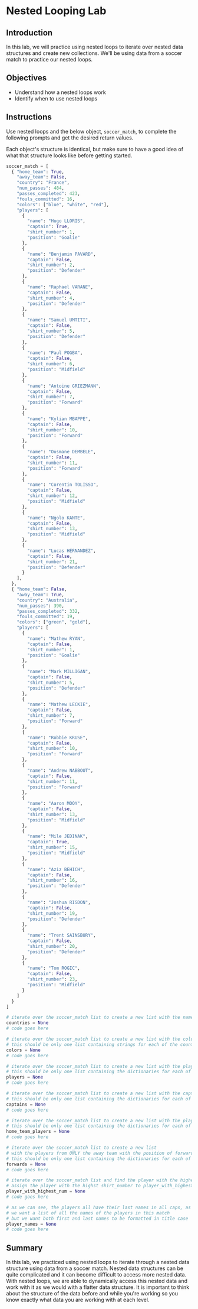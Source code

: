 
# Nested Looping Lab

## Introduction
In this lab, we will practice using nested loops to iterate over nested data structures and create new collections. We'll be using data from a soccer match to practice our nested loops.

## Objectives
* Understand how a nested loops work
* Identify when to use nested loops

## Instructions

Use nested loops and the below object, `soccer_match`, to complete the following prompts and get the desired return values.

Each object's structure is identical, but make sure to have a good idea of what that structure looks like before getting started. 


```python
soccer_match = [
  { "home_team": True,
    "away_team": False,
    "country": "France",
    "num_passes": 484,
    "passes_completed": 423,
    "fouls_committed": 16,
    "colors": ["blue", "white", "red"],
    "players": [
      {
        "name": "Hugo LLORIS",
        "captain": True,
        "shirt_number": 1,
        "position": "Goalie"
      },
      {
        "name": "Benjamin PAVARD",
        "captain": False,
        "shirt_number": 2,
        "position": "Defender"
      },
      {
        "name": "Raphael VARANE",
        "captain": False,
        "shirt_number": 4,
        "position": "Defender"
      },
      {
        "name": "Samuel UMTITI",
        "captain": False,
        "shirt_number": 5,
        "position": "Defender"
      },
      {
        "name": "Paul POGBA",
        "captain": False,
        "shirt_number": 6,
        "position": "Midfield"
      },
      {
        "name": "Antoine GRIEZMANN",
        "captain": False,
        "shirt_number": 7,
        "position": "Forward"
      },
      {
        "name": "Kylian MBAPPE",
        "captain": False,
        "shirt_number": 10,
        "position": "Forward"
      },
      {
        "name": "Ousmane DEMBELE",
        "captain": False,
        "shirt_number": 11,
        "position": "Forward"
      },
      {
        "name": "Corentin TOLISSO",
        "captain": False,
        "shirt_number": 12,
        "position": "Midfield"
      },
      {
        "name": "Ngolo KANTE",
        "captain": False,
        "shirt_number": 13,
        "position": "Midfield"
      },
      {
        "name": "Lucas HERNANDEZ",
        "captain": False,
        "shirt_number": 21,
        "position": "Defender"
      }
    ],
  },
  { "home_team": False,
    "away_team": True,
    "country": "Australia",
    "num_passes": 390,
    "passes_completed": 332,
    "fouls_committed": 19,
    "colors": ["green", "gold"],
    "players": [
      {
        "name": "Mathew RYAN",
        "captain": False,
        "shirt_number": 1,
        "position": "Goalie"
      },
      {
        "name": "Mark MILLIGAN",
        "captain": False,
        "shirt_number": 5,
        "position": "Defender"
      },
      {
        "name": "Mathew LECKIE",
        "captain": False,
        "shirt_number": 7,
        "position": "Forward"
      },
      {
        "name": "Robbie KRUSE",
        "captain": False,
        "shirt_number": 10,
        "position": "Forward"
      },
      {
        "name": "Andrew NABBOUT",
        "captain": False,
        "shirt_number": 11,
        "position": "Forward"
      },
      {
        "name": "Aaron MOOY",
        "captain": False,
        "shirt_number": 13,
        "position": "Midfield"
      },
      {
        "name": "Mile JEDINAK",
        "captain": True,
        "shirt_number": 15,
        "position": "Midfield"
      },
      {
        "name": "Aziz BEHICH",
        "captain": False,
        "shirt_number": 16,
        "position": "Defender"
      },
      {
        "name": "Joshua RISDON",
        "captain": False,
        "shirt_number": 19,
        "position": "Defender"
      },
      {
        "name": "Trent SAINSBURY",
        "captain": False,
        "shirt_number": 20,
        "position": "Defender"
      },
      {
        "name": "Tom ROGIC",
        "captain": False,
        "shirt_number": 23,
        "position": "Midfield"
      }
    ]
  }
]
```


```python
# iterate over the soccer_match list to create a new list with the name of the country for each team
countries = None
# code goes here
```


```python
# iterate over the soccer_match list to create a new list with the colors for each team
# this should be only one list containing strings for each of the country's colors
colors = None
# code goes here
```


```python
# iterate over the soccer_match list to create a new list with the players from each team
# this should be only one list containing the dictionaries for each of the country's players
players = None
# code goes here
```


```python
# iterate over the soccer_match list to create a new list with the captains from each team
# this should be only one list containing the dictionaries for each of the country's captains
captains = None
# code goes here
```


```python
# iterate over the soccer_match list to create a new list with the players from ONLY the home team
# this should be only one list containing the dictionaries for each of the home team's players
home_team_players = None
# code goes here
```


```python
# iterate over the soccer_match list to create a new list 
# with the players from ONLY the away team with the position of forward
# this should be only one list containing the dictionaries for each of the selected players
forwards = None
# code goes here
```


```python
# iterate over the soccer_match list and find the player with the highest shirt_number
# assign the player with the highst shirt_number to player_with_highest_num variable
player_with_highest_num = None
# code goes here
```


```python
# as we can see, the players all have their last names in all caps, as if they are being yelled
# we want a list of all the names of the players in this match
# but we want both first and last names to be formatted in title case
player_names = None
# code goes here
```

## Summary

In this lab, we practiced using nested loops to iterate through a nested data structure using data from a soccer match. Nested data structures can be quite complicated and it can become difficult to access more nested data. With nested loops, we are able to dynamically access this nested data and work with it as we would with a flatter data structure. It is important to think about the structure of the data before and while you're working so you know exactly what data you are working with at each level.
